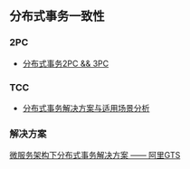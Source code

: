 ## 分布式事务一致性

### 2PC
* [分布式事务2PC && 3PC](http://int64.me/2016/%E5%88%86%E5%B8%83%E5%BC%8F%E4%BA%8B%E5%8A%A12PC%20&&%203PC.html)

### TCC
* [分布式事务解决方案与适用场景分析](https://juejin.im/post/5a9cb1bf6fb9a028c06a4f6b)

### 解决方案
[微服务架构下分布式事务解决方案 —— 阿里GTS](https://url.cn/5q6IveA)
